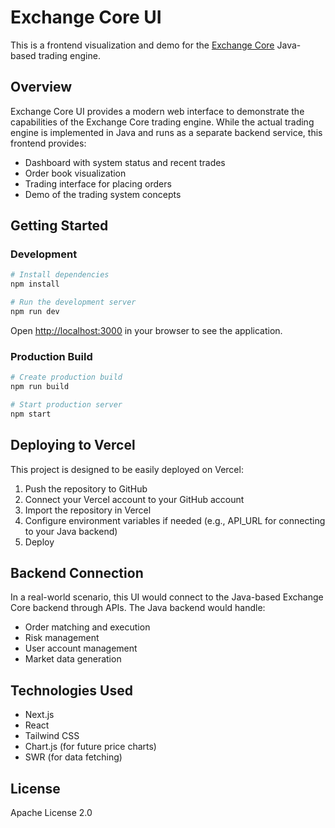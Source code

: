 # Exchange Core UI

This is a frontend visualization and demo for the [Exchange Core](https://github.com/gauravitar19/stock_trading) Java-based trading engine.

## Overview

Exchange Core UI provides a modern web interface to demonstrate the capabilities of the Exchange Core trading engine. While the actual trading engine is implemented in Java and runs as a separate backend service, this frontend provides:

- Dashboard with system status and recent trades
- Order book visualization
- Trading interface for placing orders
- Demo of the trading system concepts

## Getting Started

### Development

```bash
# Install dependencies
npm install

# Run the development server
npm run dev
```

Open [http://localhost:3000](http://localhost:3000) in your browser to see the application.

### Production Build

```bash
# Create production build
npm run build

# Start production server
npm start
```

## Deploying to Vercel

This project is designed to be easily deployed on Vercel:

1. Push the repository to GitHub
2. Connect your Vercel account to your GitHub account
3. Import the repository in Vercel
4. Configure environment variables if needed (e.g., API_URL for connecting to your Java backend)
5. Deploy

## Backend Connection

In a real-world scenario, this UI would connect to the Java-based Exchange Core backend through APIs. The Java backend would handle:

- Order matching and execution
- Risk management
- User account management
- Market data generation

## Technologies Used

- Next.js
- React
- Tailwind CSS
- Chart.js (for future price charts)
- SWR (for data fetching)

## License

Apache License 2.0 